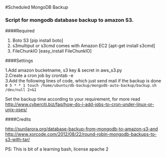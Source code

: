 #Scheduled MongoDB Backup

### Script for mongodb database backup to amazon S3.

####Required
1. Boto S3 [pip install boto]  
2. s3multiput or s3cmd comes with Amazon EC2 [apt-get install s3cmd]  
3. FileChunkIO [easy_install FileChunkIO]  



####Settings

1.Add amazon bucketname, s3 key & secret in aws_s3.py  
2.Create a cron job by crontab -e  
3.Add the following lines of code, which just send mail if the backup is done  
`0 5 * * 1 touch /home/ubuntu/db-backup/mongodb-auto-backup/backup.sh /dev/null 2>&1`

Set the backup time according to your requirement, for more read http://www.cyberciti.biz/faq/how-do-i-add-jobs-to-cron-under-linux-or-unix-oses/

####Credits

http://sunilarora.org/database-backup-from-mongodb-to-amazon-s3-and  
http://www.xorcode.com/2012/08/22/round-robin-mongodb-backups-to-s3-with-tar/  


PS: This is bit of a learning bash, license apache 2
